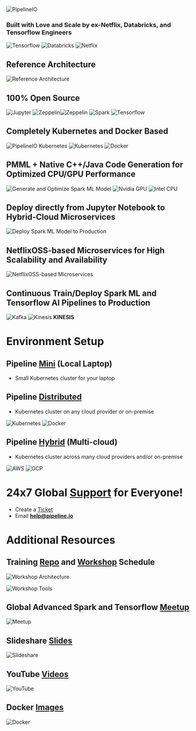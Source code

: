 ![PipelineIO](http://pipeline.io/images/pipeline-io-logo-shadow-210x186.png)

### Built with Love and Scale by ex-Netflix, Databricks, and Tensorflow Engineers
![Tensorflow](http://pipeline.io/images/tensorflow-logo-150x128.png)
![Databricks](http://pipeline.io/images/databricks-logo-350x69.png) 
![Netflix](http://pipeline.io/images/netflixoss-logo-white-295x55.png) 

## Reference Architecture
![Reference Architecture](http://advancedspark.com/img/architecture-overview-768x563.png)

## 100% Open Source
![Jupyter](http://pipeline.io/images/jupyter-logo-105x106.png) 
![Zeppelin](http://pipeline.io/images/zeppelin-logo-wide-48x50.png)![Zeppelin](http://pipeline.io/images/zeppelin-logo-wide-110x50.png) 
![Spark](http://pipeline.io/images/spark-logo-150x78.png) 
![Tensorflow](http://pipeline.io/images/tensorflow-logo-150x128.png)

## Completely Kubernetes and Docker Based
![PipelineIO Kubernetes](https://s3.amazonaws.com/fluxcapacitor.com/img/weavescope-pipelineio.png)
![Kubernetes](http://pipeline.io/images/kubernetes-logo-200x171.png) 
![Docker](http://pipeline.io/images/docker-logo-150x126.png)

## PMML + Native C++/Java Code Generation for Optimized CPU/GPU Performance
![Generate and Optimize Spark ML Model](https://s3.amazonaws.com/fluxcapacitor.com/img/ml-model-generating-and-optimizing.png) 
![Nvidia GPU](http://pipeline.io/images/nvidia-cuda-338x181.png) ![Intel CPU](http://pipeline.io/images/intel-logo-250x165.png)

## Deploy directly from Jupyter Notebook to Hybrid-Cloud Microservices
![Deploy Spark ML Model to Production](https://s3.amazonaws.com/fluxcapacitor.com/img/deploy-ml-model-to-production.png)

## NetflixOSS-based Microservices for High Scalability and Availability
![NetflixOSS-based Microservices](http://pipeline.io/images/hystrix-example-600x306.png)

## Continuous Train/Deploy Spark ML and Tensorflow AI Pipelines to Production
![Kafka](http://pipeline.io/images/kafka-logo-wide-219x98.png) ![Kinesis](http://pipeline.io/images/kinesis-logo-110x110.png) **KINESIS**

# Environment Setup
## Pipeline [Mini](https://github.com/fluxcapacitor/pipeline/wiki/Pipeline-Mini) (Local Laptop)
* Small Kubernetes cluster for your laptop

## Pipeline [Distributed](https://github.com/fluxcapacitor/pipeline/wiki/Pipeline-Distributed)
* Kubernetes cluster on any cloud provider or on-premise

![Kubernetes](http://pipeline.io/images/kubernetes-logo-200x171.png) ![Docker](http://pipeline.io/images/docker-logo-150x126.png)

## Pipeline [Hybrid](https://github.com/fluxcapacitor/pipeline/wiki/Pipeline-Hybrid) (Multi-cloud)
* Kubernetes cluster across many cloud providers and/or on-premise

![AWS](http://pipeline.io/images/aws-logo-185x73.png) ![GCP](http://pipeline.io/images/gce-logo-190x90.png)

# 24x7 Global [Support](http://pipelineio.zendesk.com) for Everyone!
* Create a [Ticket](http://pipelineio.zendesk.com)
* Email **help@pipeline.io**

# Additional Resources
## Training [Repo](https://github.com/fluxcapacitor/pipeline-training/wiki) and [Workshop](http://pipeline.io#upcoming-workshops) Schedule

![Workshop Architecture](http://pipeline.io/images/architecture-overview-645x473.png)

![Workshop Tools](http://pipeline.io/images/pancake-stack-645x363.png)

## Global Advanced Spark and Tensorflow [Meetup](http://www.meetup.com/Advanced-Spark-and-TensorFlow-Meetup/)

![Meetup](http://pipeline.io/images/meetup-442x300.png)

## Slideshare [Slides](http://www.slideshare.net/cfregly)

![Slideshare](http://advancedspark.com/img/slideshare.png)

## YouTube [Videos](https://www.youtube.com/playlist?list=PL7pBcJ870QHeNRBXdKirc4fdtbtbB5Xy-)

![YouTube](http://advancedspark.com/img/youtube-300x134.png)

## Docker [Images](https://hub.docker.com/u/fluxcapacitor)

![Docker](http://pipeline.io/images/docker-logo-150x126.png)
